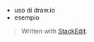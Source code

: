 - uso di draw.io
- esempio


> Written with [StackEdit](https://stackedit.io/).
<!--stackedit_data:
eyJoaXN0b3J5IjpbMjA5NzIzNjg2MCwtMTM5MjQwNDIzN119
-->